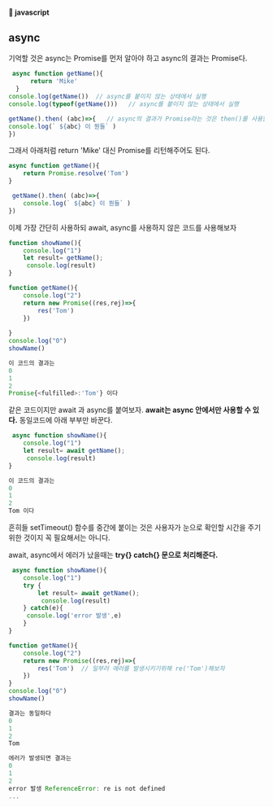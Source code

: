 #### :peach: javascript


## async  
기억할 것은 async는 Promise를 먼저 알아야 하고 async의 결과는 Promise다.   

```js
 async function getName(){
      return 'Mike'
  } 
console.log(getName())  // async를 붙이지 않는 상태에서 실행
console.log(typeof(getName()))   // async를 붙이지 않는 상태에서 실행

getName().then( (abc)=>{   // async의 결과가 Promise라는 것은 then()를 사용할 수 있다는 것이다 
console.log(` ${abc} 이 뭔들` )
})
```


그래서 아래처럼 return 'Mike' 대신 Promise를 리턴해주어도 된다.  
``` js
async function getName(){
    return Promise.resolve('Tom')
}

 getName().then( (abc)=>{
    console.log(` ${abc} 이 뭔들` )
})

```

이제 가장 간단히 사용하되 await, async를 사용하지 않은 코드를 사용해보자   
```js
function showName(){
    console.log("1")
    let result= getName();
     console.log(result)
} 

function getName(){
    console.log("2")
    return new Promise((res,rej)=>{
        res('Tom')
    })
   
}
console.log("0")
showName()

이 코드의 결과는
0
1
2
Promise{<fulfilled>:'Tom'} 이다

```
같은 코드이지만 await 과 async를 붙여보자. **await는 async 안에서만 사용할 수 있다.**
동일코드에 아래 부부만 바꾼다.   
```js
 async function showName(){
    console.log("1")
    let result= await getName();
     console.log(result)
} 

이 코드의 결과는
0
1
2
Tom 이다 
```
흔히들 setTimeout() 함수를 중간에 붙이는 것은 사용자가 눈으로 확인할 시간을 주기 위한 것이지 꼭 필요해서는 아니다.  

await, async에서 에러가 났을때는 **try{} catch{} 문으로 처리해준다.**   
```js
 async function showName(){
    console.log("1")
    try {
        let result= await getName();
         console.log(result)
    } catch(e){
     console.log('error 발생',e)
    }
} 

function getName(){
    console.log("2")
    return new Promise((res,rej)=>{
        res('Tom')  // 일부러 에러를 발생시키기위해 re('Tom')해보자
    })
}
console.log("0")
showName()

결과는 동일하다
0
1
2
Tom

에러가 발생되면 결과는
0
1
2
error 발생 ReferenceError: re is not defined
...

```











